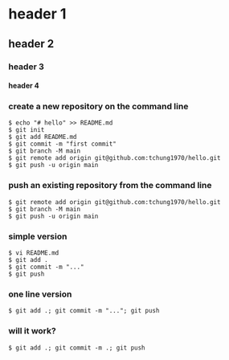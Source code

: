 # header 1
## header 2
### header 3
#### header 4

### create a new repository on the command line
	$ echo "# hello" >> README.md
	$ git init
	$ git add README.md
	$ git commit -m "first commit"
	$ git branch -M main
	$ git remote add origin git@github.com:tchung1970/hello.git
	$ git push -u origin main

### push an existing repository from the command line
	$ git remote add origin git@github.com:tchung1970/hello.git
	$ git branch -M main
	$ git push -u origin main

### simple version
	$ vi README.md            
	$ git add .
	$ git commit -m "..."
	$ git push

### one line version
	$ git add .; git commit -m "..."; git push

### will it work?
	$ git add .; git commit -m .; git push

